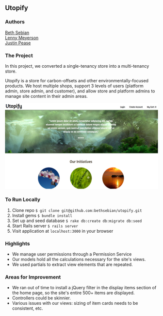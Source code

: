 ## Utopify

### Authors
[Beth Sebian](https://github.com/bethsebian)  
[Lenny Meyerson](https://github.com/theobtuseautodidact)  
[Justin Pease](https://github.com/Jpease1020)  

### The Project
In this project, we converted a single-tenancy store into a multi-tenancy store.

Utopify is a store for carbon-offsets and other environmentally-focused products. We host multiple shops, support 3 levels of users (platform admin, store admin, and customer), and allow store and platform admins to manage site content in their admin areas.

![logo](./app/assets/images/utopify.png)

### To Run Locally
1. Clone repo `$ git clone git@github.com:bethsebian/utopify.git`
2. Install gems `$ bundle install`
3. Set up and seed database `$ rake db:create db:migrate db:seed`
3. Start Rails server `$ rails server`
4. Visit application at `localhost:3000` in your browser

### Highlights
* We manage user permissions through a Permission Service
* Our models hold all the calculations necessary for the site's views.
* We used partials to extract view elements that are repeated.

### Areas for Improvement
* We ran out of time to install a jQuery filter in the display items section of the home page, so the site's entire 500+ items are displayed.
* Controllers could be skinnier.
* Various issues with our views: sizing of item cards needs to be consistent, etc.
